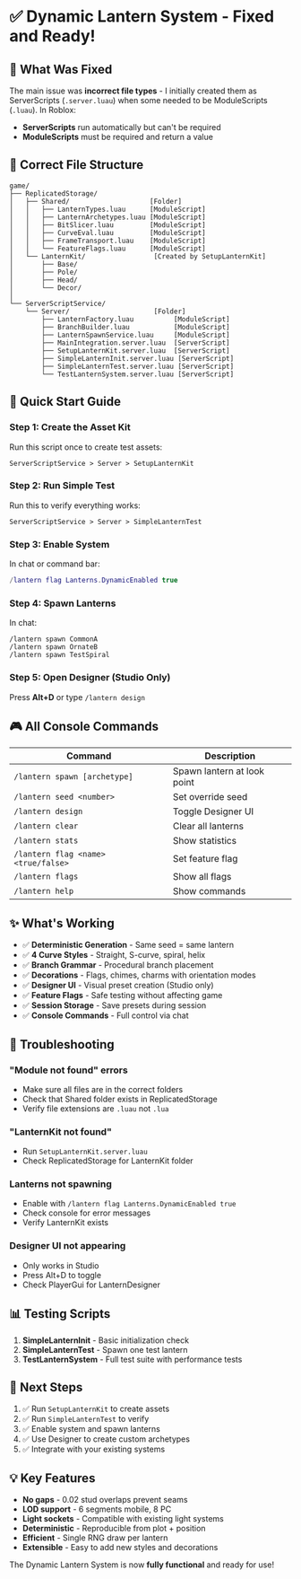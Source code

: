 # ✅ Dynamic Lantern System - Fixed and Ready!

## 🎯 What Was Fixed

The main issue was **incorrect file types** - I initially created them as ServerScripts (`.server.luau`) when some needed to be ModuleScripts (`.luau`). In Roblox:
- **ServerScripts** run automatically but can't be required
- **ModuleScripts** must be required and return a value

## 📁 Correct File Structure

```
game/
├── ReplicatedStorage/
│   ├── Shared/                    [Folder]
│   │   ├── LanternTypes.luau      [ModuleScript]
│   │   ├── LanternArchetypes.luau [ModuleScript]
│   │   ├── BitSlicer.luau         [ModuleScript]
│   │   ├── CurveEval.luau         [ModuleScript]
│   │   ├── FrameTransport.luau    [ModuleScript]
│   │   └── FeatureFlags.luau      [ModuleScript]
│   └── LanternKit/                 [Created by SetupLanternKit]
│       ├── Base/
│       ├── Pole/
│       ├── Head/
│       └── Decor/
│
└── ServerScriptService/
    └── Server/                     [Folder]
        ├── LanternFactory.luau          [ModuleScript]
        ├── BranchBuilder.luau           [ModuleScript]
        ├── LanternSpawnService.luau     [ModuleScript]
        ├── MainIntegration.server.luau  [ServerScript]
        ├── SetupLanternKit.server.luau  [ServerScript]
        ├── SimpleLanternInit.server.luau [ServerScript]
        ├── SimpleLanternTest.server.luau [ServerScript]
        └── TestLanternSystem.server.luau [ServerScript]
```

## 🚀 Quick Start Guide

### Step 1: Create the Asset Kit
Run this script once to create test assets:
```
ServerScriptService > Server > SetupLanternKit
```

### Step 2: Run Simple Test
Run this to verify everything works:
```
ServerScriptService > Server > SimpleLanternTest
```

### Step 3: Enable System
In chat or command bar:
```lua
/lantern flag Lanterns.DynamicEnabled true
```

### Step 4: Spawn Lanterns
In chat:
```
/lantern spawn CommonA
/lantern spawn OrnateB
/lantern spawn TestSpiral
```

### Step 5: Open Designer (Studio Only)
Press **Alt+D** or type `/lantern design`

## 🎮 All Console Commands

| Command | Description |
|---------|-------------|
| `/lantern spawn [archetype]` | Spawn lantern at look point |
| `/lantern seed <number>` | Set override seed |
| `/lantern design` | Toggle Designer UI |
| `/lantern clear` | Clear all lanterns |
| `/lantern stats` | Show statistics |
| `/lantern flag <name> <true/false>` | Set feature flag |
| `/lantern flags` | Show all flags |
| `/lantern help` | Show commands |

## ✨ What's Working

- ✅ **Deterministic Generation** - Same seed = same lantern
- ✅ **4 Curve Styles** - Straight, S-curve, spiral, helix
- ✅ **Branch Grammar** - Procedural branch placement
- ✅ **Decorations** - Flags, chimes, charms with orientation modes
- ✅ **Designer UI** - Visual preset creation (Studio only)
- ✅ **Feature Flags** - Safe testing without affecting game
- ✅ **Session Storage** - Save presets during session
- ✅ **Console Commands** - Full control via chat

## 🐛 Troubleshooting

### "Module not found" errors
- Make sure all files are in the correct folders
- Check that Shared folder exists in ReplicatedStorage
- Verify file extensions are `.luau` not `.lua`

### "LanternKit not found"
- Run `SetupLanternKit.server.luau`
- Check ReplicatedStorage for LanternKit folder

### Lanterns not spawning
- Enable with `/lantern flag Lanterns.DynamicEnabled true`
- Check console for error messages
- Verify LanternKit exists

### Designer UI not appearing
- Only works in Studio
- Press Alt+D to toggle
- Check PlayerGui for LanternDesigner

## 📊 Testing Scripts

1. **SimpleLanternInit** - Basic initialization check
2. **SimpleLanternTest** - Spawn one test lantern
3. **TestLanternSystem** - Full test suite with performance tests

## 🎯 Next Steps

1. ✅ Run `SetupLanternKit` to create assets
2. ✅ Run `SimpleLanternTest` to verify
3. ✅ Enable system and spawn lanterns
4. ✅ Use Designer to create custom archetypes
5. ✅ Integrate with your existing systems

## 💡 Key Features

- **No gaps** - 0.02 stud overlaps prevent seams
- **LOD support** - 6 segments mobile, 8 PC
- **Light sockets** - Compatible with existing light systems
- **Deterministic** - Reproducible from plot + position
- **Efficient** - Single RNG draw per lantern
- **Extensible** - Easy to add new styles and decorations

The Dynamic Lantern System is now **fully functional** and ready for use!
